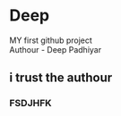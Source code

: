 # Deep
 MY first github project
<br>
Authour - Deep Padhiyar
<h2>i trust the authour </h2>
<h3>FSDJHFK<h3>